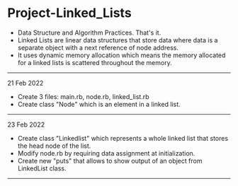 # Project-Linked_Lists
* Data Structure and Algorithm Practices. That's it.
* Linked Lists are linear data structures that store data where data is a separate object with a next reference of node address.
* It uses dynamic memory allocation which means the memory allocated for a linked lists is scattered throughout the memory.
---
21 Feb 2022
* Create 3 files: main.rb, node.rb, linked_list.rb
* Create class "Node" which is an element in a linked list.
---
23 Feb 2022
* Create class "Linkedlist" which represents a whole linked list that stores the head node of the list.
* Modify node.rb by requiring data assignment at initialization.
* Create new "puts" that allows to show output of an object from LinkedList class.
---
